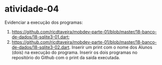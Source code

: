 ﻿# atividade-04
Evidenciar a execução dos programas:
1) https://github.com/ricdtaveira/mobdev-parte-01/blob/master/18-banco-de-dados/18-sqlite3-01.dart;
2) https://github.com/ricdtaveira/mobdev-parte-01/blob/master/18-banco-de-dados/18-sqlite3-02.dart.
Inserir um print com o nome dos Alunos (dois) na execução do programa. Inserir os dois programas no repositório do Github com o print da saida executada.
